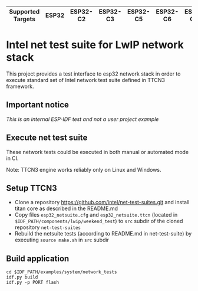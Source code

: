 | Supported Targets | ESP32 | ESP32-C2 | ESP32-C3 | ESP32-C5 | ESP32-C6 | ESP32-C61 | ESP32-H2 | ESP32-H21 | ESP32-P4 | ESP32-S2 | ESP32-S3 |
| ----------------- | ----- | -------- | -------- | -------- | -------- | --------- | -------- | --------- | -------- | -------- | -------- |

# Intel net test suite for LwIP network stack

This project provides a test interface to esp32 network stack in order to execute standard set of
Intel network test suite defined in TTCN3 framework.

## Important notice
*This is an internal ESP-IDF test and not a user project example*

##  Execute  net test suite

These network tests could be executed in both manual or automated mode in CI.

Note: TTCN3 engine works reliably only on Linux and Windows.

## Setup TTCN3

* Clone a repository https://github.com/intel/net-test-suites.git and install titan core as described in the README.md
* Copy files `esp32_netsuite.cfg` and `esp32_netsuite.ttcn` (located in `$IDF_PATH/components/lwip/weekend_test`) to `src` subdir of the cloned repository `net-test-suites`
* Rebuild the netsuite tests (according to README.md in net-test-suite) by executing `source make.sh` in `src` subdir


## Build application

```
cd $IDF_PATH/examples/system/network_tests
idf.py build
idf.py -p PORT flash
```
